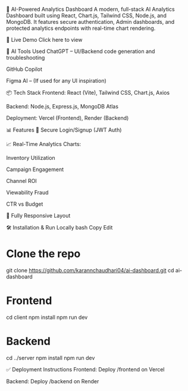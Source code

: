 🧠 AI-Powered Analytics Dashboard
A modern, full-stack AI Analytics Dashboard built using React, Chart.js, Tailwind CSS, Node.js, and MongoDB. It features secure authentication, Admin dashboards, and protected analytics endpoints with real-time chart rendering.

🚀 Live Demo
Click here to view

🧠 AI Tools Used
ChatGPT – UI/Backend code generation and troubleshooting

GitHub Copilot

Figma AI – (If used for any UI inspiration)

📦 Tech Stack
Frontend: React (Vite), Tailwind CSS, Chart.js, Axios

Backend: Node.js, Express.js, MongoDB Atlas

Deployment: Vercel (Frontend), Render (Backend)

📊 Features
🔐 Secure Login/Signup (JWT Auth)

📈 Real-Time Analytics Charts:

Inventory Utilization

Campaign Engagement

Channel ROI

Viewability Fraud

CTR vs Budget



📱 Fully Responsive Layout

🛠️ Installation & Run Locally
bash
Copy
Edit
# Clone the repo
git clone https://github.com/karannchaudhari04/ai-dashboard.git
cd ai-dashboard

# Frontend
cd client
npm install
npm run dev

# Backend
cd ../server
npm install
npm run dev



✅ Deployment Instructions
Frontend: Deploy /frontend on Vercel

Backend: Deploy /backend on Render
